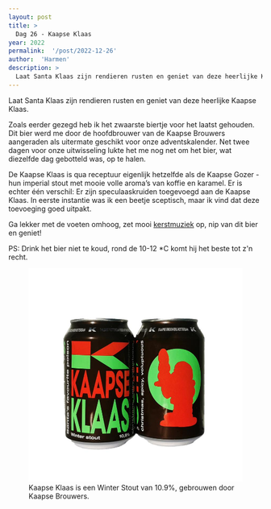 ```yaml
---
layout: post
title: >
  Dag 26 - Kaapse Klaas
year: 2022
permalink:  '/post/2022-12-26'
author:  'Harmen'
description: >
  Laat Santa Klaas zijn rendieren rusten en geniet van deze heerlijke Kaapse Klaas.
---
```

<p class='intro'><span class='dropcap'>L</span>aat Santa Klaas zijn rendieren rusten en geniet van deze heerlijke Kaapse Klaas.</p>

Zoals eerder gezegd heb ik het zwaarste biertje voor het laatst gehouden. Dit bier werd me door de hoofdbrouwer van de Kaapse Brouwers aangeraden als uitermate geschikt voor onze adventskalender. Net twee dagen voor onze uitwisseling lukte het me nog net om het bier, wat diezelfde dag gebotteld was, op te halen.

De Kaapse Klaas is qua receptuur eigenlijk hetzelfde als de Kaapse Gozer - hun imperial stout met mooie volle aroma’s van koffie en karamel. Er is echter één verschil: Er zijn speculaaskruiden toegevoegd aan de Kaapse Klaas. In eerste instantie was ik een beetje sceptisch, maar ik vind dat deze toevoeging goed uitpakt.

Ga lekker met de voeten omhoog, zet mooi [kerstmuziek](https://open.spotify.com/album/48eINR6FEINQEvDTrbig9X) op, nip van dit bier en geniet!

PS: Drink het bier niet te koud, rond de 10-12 *C komt hij het beste tot z'n recht.

<figure><img src='/assets/img/beer_2022-12-26.jpg' alt=''/> <figcaption>Kaapse Klaas is een Winter Stout van 10.9%, gebrouwen door Kaapse Brouwers.</figcaption></figure>
